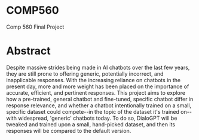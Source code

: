 # COMP560
Comp 560 Final Project

# Abstract
Despite massive strides being made in AI chatbots over the last few years, they are still prone to offering generic, potentially incorrect, and inapplicable responses. With the increasing reliance on chatbots in the present day, more and more weight has been placed on the importance of accurate, efficient, and pertinent responses. This project aims to explore how a pre-trained, general chatbot and fine-tuned, specific chatbot differ in response relevance, and whether a chatbot intentionally trained on a small, specific dataset could compete--in the topic of the dataset it's trained on--with widespread, 'generic' chatbots today. To do so, DialoGPT will be tweaked and trained upon a small, hand-picked dataset, and then its responses will be compared to the default version. 
